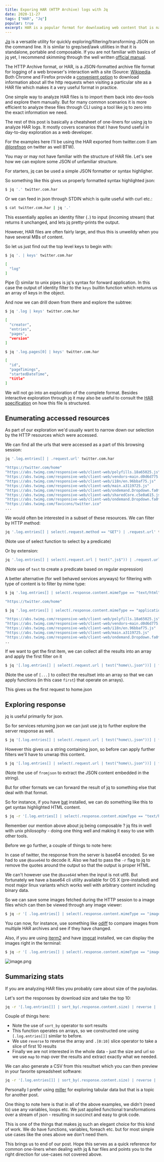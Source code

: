 ```yaml
---
title: Exporing HAR (HTTP Archive) logs with Jq
date: 2020-11-27
tags: ["HAR", "Jq"]
popular: true
excerpt: HAR is a popular format for downloading web content that is natively supported by most modern browsers, along with many other tools. In this post we see how to effectively work with har files with jq in the command line.
---
```


[Jq](https://stedolan.github.io/jq/) is a versatile utility for quickly exploring/filtering/transforming JSON on the command line. It is similar to grep/sed/awk utilities in that it is standalone, portable and composable. If you are not familiar with basics of jq yet, I recommend skimming through the well written [official manual](https://stedolan.github.io/jq/manual).

The HTTP Archive format, or HAR, is a JSON-formatted archive file format for logging of a web browser's interaction with a site (Source: [Wikipedia](https://en.wikipedia.org/wiki/HAR_(file_format)). Both Chrome and Firefox provide a [convenient option](https://knowledge.vidyard.com/hc/en-us/articles/360009996213-Download-a-HAR-file-from-your-browser) to download information about all the http requests when visiting a particular site as a HAR file which makes it a very useful format in practice.

One simple way to analyze HAR files is to import them back into dev-tools and explore them manually. But for many common scenarios it is more efficient to analyze these files through CLI using a tool like jq to zero into the exact information we need.

The rest of this post is basically a cheatsheet of one-liners for using jq to analyze HAR logs. It mostly covers scenarios that I have found useful in day-to-day exploration as a web developer.

For the examples here I'll be using the HAR exported from twitter.com (I am [@lorefnon](https://twitter.com/lorefnon) on twitter as well BTW).

You may or may not have familiar with the structure of HAR file. Let's see how we can explore some JSON of unfamiliar structure.

For starters, jq can be used a simple JSON formatter or syntax highligher.

So something like this gives us properly formatted syntax highlighted json:

```sh
$ jq '.' twitter.com.har
```

Or we can feed in json through STDIN which is quite useful with curl etc.:

```sh
$ cat twitter.com.har | jq '.'
```

This essentially applies an identity filter (`.`) to input (incoming stream) that returns it unchanged, and lets jq pretty-prints the output.

However, HAR files are often fairly large, and thus this is unweildy when you have several MBs of content.

So let us just find out the top level keys to begin with:

```sh
$ jq '. | keys' twitter.com.har

[
  "log"
]
```

Pipe (|) similar to unix pipes is jq's syntax for forward application. In this case the output of identity filter to the `keys` builtin function which returns us an array of keys in the object.

And now we can drill down from there and explore the subtree:

```sh
$ jq '.log | keys' twitter.com.har

[
  "creator",
  "entries",
  "pages",
  "version"
]
```

```sh
$ jq '.log.pages[0] | keys' twitter.com.har

[
  "id",
  "pageTimings",
  "startedDateTime",
  "title"
]
```

We will not go into an exploration of the complete format. Besides interactive exploration through jq it may also be useful to consult the [HAR specification](http://www.softwareishard.com/blog/har-12-spec/) on how this file is structured.

## Enumerating accessed resources

As part of our exploration we'd usually want to narrow down our selection by the HTTP resources which were accessed.

We can find all the urls that were accessed as a part of this browsing session:

```sh
jq '.log.entries[] | .request.url' twitter.com.har

"https://twitter.com/home"
"https://abs.twimg.com/responsive-web/client-web/polyfills.18a65025.js"
"https://abs.twimg.com/responsive-web/client-web/vendors~main.d0d6d775.js"
"https://abs.twimg.com/responsive-web/client-web/i18n/en.96bbaf75.js"
"https://abs.twimg.com/responsive-web/client-web/main.a3119725.js"
"https://abs.twimg.com/responsive-web/client-web/ondemand.Dropdown.fa0fef85.js"
"https://abs.twimg.com/responsive-web/client-web/sharedCore.c5e0a615.js"
"https://abs.twimg.com/responsive-web/client-web/ondemand.Dropdown.fa0fef85.js"
"https://abs.twimg.com/favicons/twitter.ico"
...
```

We would often be interested in a subset of these resources. We can filter by HTTP method:

```sh
jq '.log.entries[] | select(.request.method == "GET") | .request.url' twitter.com.har
```

(Note use of select function to select by a predicate)

Or by extension:

```sh
jq '.log.entries[] | select(.request.url | test(".js$")) | .request.url' twitter.com.har
```

(Note use of `test` to create a predicate based on regular expression)

A better alternative (for well behaved services anyways) for filtering with type of content is to filter by mime type:

```sh
$ jq '.log.entries[] | select(.response.content.mimeType == "text/html") | .request.url' twitter.com.har

"https://twitter.com/home"

$ jq '.log.entries[] | select(.response.content.mimeType == "application/javascript") | .request.url' twitter.com.har

"https://abs.twimg.com/responsive-web/client-web/polyfills.18a65025.js"
"https://abs.twimg.com/responsive-web/client-web/vendors~main.d0d6d775.js"
"https://abs.twimg.com/responsive-web/client-web/i18n/en.96bbaf75.js"
"https://abs.twimg.com/responsive-web/client-web/main.a3119725.js"
"https://abs.twimg.com/responsive-web/client-web/ondemand.Dropdown.fa0fef85.js"
..
```

If we want to get the first item, we can collect all the results into an array and apply the first filter on it

```sh
$ jq '[.log.entries[] | select(.request.url | test("home\\.json"))] | first' twitter.com.har  | less
```

(Note the use of `[...]` to collect the resultset into an array so that we can apply functions (in this case `first`) that operate on arrays).

This gives us the first request to home.json

## Exploring response

jq is useful primarily for json.

So for services returning json we can just use jq to further explore the server response as well.

```sh
$ jq '[.log.entries[] | select(.request.url | test("home\\.json"))] | first | .response.content.text' twitter.com.har
```

However this gives us a string containing json, so before can apply further filters we'll have to unwrap this content.

```sh
$ jq '[.log.entries[] | select(.request.url | test("home\\.json"))] | first | .response.content.text | fromjson | .' twitter.com.har
```

(Note the use of `fromjson` to extract the JSON content embedded in the string).

But for other formats we can forward the result of jq to something else that deal with that format.

So for instance, if you have [bat](https://github.com/sharkdp/bat) installed, we can do something like this to get syntax highlighted HTML content.

```sh
$ jq -r '[.log.entries[] | select(.response.content.mimeType == "text/html") ] | first | .response.content.text | @base64d' twitter.com.har  | bat
```

Remember our mention above about jq being composable ? jq fits in well with unix philosophy - doing one thing well and making it easy to use with other tools.

Before we go further, a couple of things to note here:

In case of twitter, the response from the server is base64 encoded. So we had to use `@base64d` to decode it. Also we had to pass the `-r` flag to jq to remove the quotes around the output so that the output is proper HTML.

We can't however use the `@base64d` when the input is not utf8. But fortunately we have a base64 cli utility available for OS X (pre-installed) and most major linux variants which works well with arbitrary content including binary data.

So we can save some images fetched during the HTTP session to a image files which can then be viewed through any image viewer:

```sh
$ jq -r '[ .log.entries[] | select(.response.content.mimeType == "image/png") ] | first | .response.content.text' twitter.com.har | base64 --decode > file.png
```

You can now, for instance, use something like [odiff](https://github.com/dmtrKovalenko/odiff) to compare images from multiple HAR archives and see if they have changed.

Also, if you are using [iterm2](https://iterm2.com/) and have [imgcat](https://iterm2.com/documentation-images.html) installed, we can display the images right in the terminal:

```sh
$ jq -r '[ .log.entries[] | select(.response.content.mimeType == "image/png") ] | first | .response.content.text' twitter.com.har | base64 --decode | imgcat
```


![image.png](/images/Uw4uhn_mK.png)

## Summarizing stats

If you are analyzing HAR files you probably care about size of the paylodas.

Let's sort the responses by download size and take the top 10:

```sh
jq -r '[.log.entries[]] | sort_by(.response.content.size) | reverse | .[0:10] | map([.request.url, .response.content.size])' twitter.com.har
```

Couple of things here:

- Note the use of `sort_by` operator to sort results
- This function operates on arrays, so we constructed one using `[.log.entries[]]` similar to before.
- We use `reverse` to reverse the array and `.[0:10]` slice operator to take a slice of first 10 results
- Finally we are not interested in the whole data - just the size and url so we use `map` to map over the results and extract exactly what we needed.

We can also generate a CSV from this resultset which you can then preview in your favorite spreadsheet software:

```sh
jq -r '[.log.entries[]] | sort_by(.response.content.size) | reverse | .[0:10] | map([.request.url, .response.content.size]) | ["url", "size"],  .[] | @csv' twitter.com.har
```

Personally I prefer using [miller](https://github.com/johnkerl/miller) for exploring tabular data but that is a topic for another post.

One thing to note here is that in all of the above examples, we didn't (need to) use any variables, loops etc. We just applied functional transformations over a stream of json - resulting in succinct and easy to grok code.

This is one of the things that makes jq such an elegant choice for this kind of work. We do have functions, variables, foreach etc. but for most simple use cases like the ones above we don't need them.

This brings us to end of our post. Hope this serves as a quick reference for common one-liners when dealing with jq & har files and points you to the right direction for use-cases not covered above.
